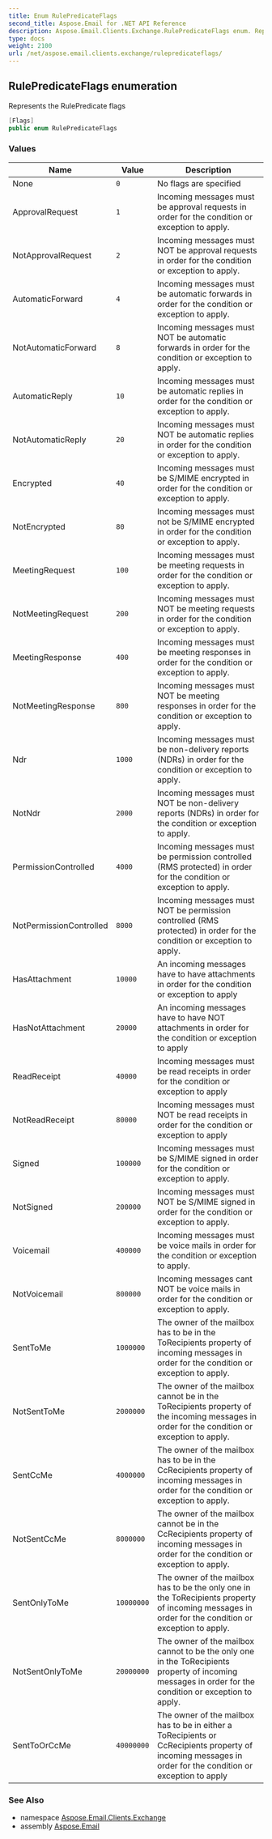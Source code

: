 ```yaml
---
title: Enum RulePredicateFlags
second_title: Aspose.Email for .NET API Reference
description: Aspose.Email.Clients.Exchange.RulePredicateFlags enum. Represents the RulePredicate flags
type: docs
weight: 2100
url: /net/aspose.email.clients.exchange/rulepredicateflags/
---
```

## RulePredicateFlags enumeration

Represents the RulePredicate flags

```csharp
[Flags]
public enum RulePredicateFlags
```

### Values

| Name | Value | Description |
| --- | --- | --- |
| None | `0` | No flags are specified |
| ApprovalRequest | `1` | Incoming messages must be approval requests in order for the condition or exception to apply. |
| NotApprovalRequest | `2` | Incoming messages must NOT be approval requests in order for the condition or exception to apply. |
| AutomaticForward | `4` | Incoming messages must be automatic forwards in order for the condition or exception to apply. |
| NotAutomaticForward | `8` | Incoming messages must NOT be automatic forwards in order for the condition or exception to apply. |
| AutomaticReply | `10` | Incoming messages must be automatic replies in order for the condition or exception to apply. |
| NotAutomaticReply | `20` | Incoming messages must NOT be automatic replies in order for the condition or exception to apply. |
| Encrypted | `40` | Incoming messages must be S/MIME encrypted in order for the condition or exception to apply. |
| NotEncrypted | `80` | Incoming messages must not be S/MIME encrypted in order for the condition or exception to apply. |
| MeetingRequest | `100` | Incoming messages must be meeting requests in order for the condition or exception to apply. |
| NotMeetingRequest | `200` | Incoming messages must NOT be meeting requests in order for the condition or exception to apply. |
| MeetingResponse | `400` | Incoming messages must be meeting responses in order for the condition or exception to apply. |
| NotMeetingResponse | `800` | Incoming messages must NOT be meeting responses in order for the condition or exception to apply. |
| Ndr | `1000` | Incoming messages must be non-delivery reports (NDRs) in order for the condition or exception to apply. |
| NotNdr | `2000` | Incoming messages must NOT be non-delivery reports (NDRs) in order for the condition or exception to apply. |
| PermissionControlled | `4000` | Incoming messages must be permission controlled (RMS protected) in order for the condition or exception to apply. |
| NotPermissionControlled | `8000` | Incoming messages must NOT be permission controlled (RMS protected) in order for the condition or exception to apply. |
| HasAttachment | `10000` | An incoming messages have to have attachments in order for the condition or exception to apply |
| HasNotAttachment | `20000` | An incoming messages have to have NOT attachments in order for the condition or exception to apply |
| ReadReceipt | `40000` | Incoming messages must be read receipts in order for the condition or exception to apply |
| NotReadReceipt | `80000` | Incoming messages must NOT be read receipts in order for the condition or exception to apply |
| Signed | `100000` | Incoming messages must be S/MIME signed in order for the condition or exception to apply. |
| NotSigned | `200000` | Incoming messages must NOT be S/MIME signed in order for the condition or exception to apply. |
| Voicemail | `400000` | Incoming messages must be voice mails in order for the condition or exception to apply. |
| NotVoicemail | `800000` | Incoming messages cant NOT be voice mails in order for the condition or exception to apply. |
| SentToMe | `1000000` | The owner of the mailbox has to be in the ToRecipients property of incoming messages in order for the condition or exception to apply. |
| NotSentToMe | `2000000` | The owner of the mailbox cannot be in the ToRecipients property of the incoming messages in order for the condition or exception to apply. |
| SentCcMe | `4000000` | The owner of the mailbox has to be in the CcRecipients property of incoming messages in order for the condition or exception to apply. |
| NotSentCcMe | `8000000` | The owner of the mailbox cannot be in the CcRecipients property of incoming messages in order for the condition or exception to apply. |
| SentOnlyToMe | `10000000` | The owner of the mailbox has to be the only one in the ToRecipients property of incoming messages in order for the condition or exception to apply. |
| NotSentOnlyToMe | `20000000` | The owner of the mailbox cannot to be the only one in the ToRecipients property of incoming messages in order for the condition or exception to apply. |
| SentToOrCcMe | `40000000` | The owner of the mailbox has to be in either a ToRecipients or CcRecipients property of incoming messages in order for the condition or exception to apply |

### See Also

* namespace [Aspose.Email.Clients.Exchange](../../aspose.email.clients.exchange/)
* assembly [Aspose.Email](../../)


